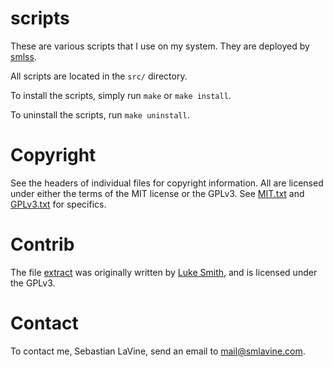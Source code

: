 scripts
=======
These are various scripts that I use on my system. They are deployed by
[smlss](https://sr.ht/~smlavine/smlss).

All scripts are located in the ```src/``` directory.

To install the scripts, simply run ```make``` or ```make install```.

To uninstall the scripts, run ```make uninstall```.

Copyright
=========
See the headers of individual files for copyright information. All are licensed
under either the terms of the MIT license or the GPLv3. See
[MIT.txt](https://git.sr.ht/~smlavine/scripts/tree/master/item/MIT.txt)
and
[GPLv3.txt](https://git.sr.ht/~smlavine/scripts/tree/master/item/GPLv3.txt)
for specifics.

Contrib
=======
The file
[extract](https://git.sr.ht/~smlavine/scripts/tree/master/item/src/extract)
was originally written by [Luke Smith](https://github.com/lukesmithxyz), and is
licensed under the GPLv3.

Contact
=======
To contact me, Sebastian LaVine, send an email to <mail@smlavine.com>.
